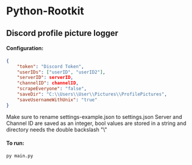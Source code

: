 # Python-Rootkit
## Discord profile picture logger
#### Configuration:
```json
{
    "token": "Discord Token",
    "userIDs": ["userID", "userID2"],
    "serverID": serverID,
    "channelID": channelID,
    "scrapeEveryone": "false",
    "saveDir": "C:\\Users\\User\\Pictures\\ProfilePictures",
    "saveUsernameWithUnix": "true"
}
```
Make sure to rename settings-example.json to settings.json
Server and Channel ID are saved as an integer, bool values are stored in a string and directory needs the double backslash "\\"
#### To run:
```
py main.py
```
